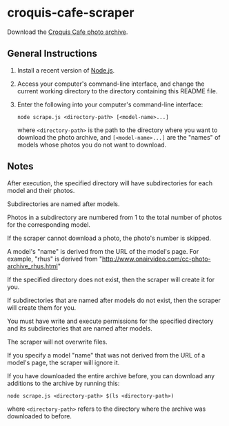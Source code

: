 # croquis-cafe-scraper

Download the [Croquis Cafe photo archive](http://www.onairvideo.com/photo-archive.html).

## General Instructions

1. Install a recent version of [Node.js](https://nodejs.org/).
2. Access your computer's command-line interface, and change the current working directory to the directory containing this README file.
3. Enter the following into your computer's command-line interface:

   ```
   node scrape.js <directory-path> [<model-name>...]
   ```

   where `<directory-path>` is the path to the directory where you want to download the photo archive, and `[<model-name>...]` are the "names" of models whose photos you do not want to download.

## Notes

After execution, the specified directory will have subdirectories for each model and their photos.

Subdirectories are named after models.

Photos in a subdirectory are numbered from 1 to the total number of photos for the corresponding model.

If the scraper cannot download a photo, the photo's number is skipped.

A model's "name" is derived from the URL of the model's page. For example, "rhus" is derived from "<http://www.onairvideo.com/cc-photo-archive_rhus.html>"

If the specified directory does not exist, then the scraper will create it for you.

If subdirectories that are named after models do not exist, then the scraper will create them for you.

You must have write and execute permissions for the specified directory and its subdirectories that are named after models.

The scraper will not overwrite files.

If you specify a model "name" that was not derived from the URL of a model's page, the scraper will ignore it.

If you have downloaded the entire archive before, you can download any additions to the archive by running this:

```
node scrape.js <directory-path> $(ls <directory-path>)
```

where `<directory-path>` refers to the directory where the archive was downloaded to before.
